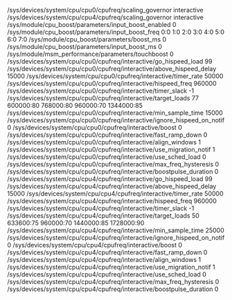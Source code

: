 /sys/devices/system/cpu/cpu0/cpufreq/scaling_governor interactive
/sys/devices/system/cpu/cpu4/cpufreq/scaling_governor interactive
/sys/module/cpu_boost/parameters/input_boost_enabled 0
/sys/module/cpu_boost/parameters/input_boost_freq 0:0 1:0 2:0 3:0 4:0 5:0 6:0 7:0
/sys/module/cpu_boost/parameters/boost_ms 0
/sys/module/cpu_boost/parameters/input_boost_ms 0
/sys/module/msm_performance/parameters/touchboost 0
/sys/devices/system/cpu/cpu0/cpufreq/interactive/go_hispeed_load 99
/sys/devices/system/cpu/cpu0/cpufreq/interactive/above_hispeed_delay 15000
/sys/devices/system/cpu/cpu0/cpufreq/interactive/timer_rate 50000
/sys/devices/system/cpu/cpu0/cpufreq/interactive/hispeed_freq 960000
/sys/devices/system/cpu/cpu0/cpufreq/interactive/timer_slack -1
/sys/devices/system/cpu/cpu0/cpufreq/interactive/target_loads 77 600000:80 768000:80 960000:70 1344000:85
/sys/devices/system/cpu/cpu0/cpufreq/interactive/min_sample_time 15000
/sys/devices/system/cpu/cpu0/cpufreq/interactive/ignore_hispeed_on_notif 0
/sys/devices/system/cpu/cpu0/cpufreq/interactive/boost 0
/sys/devices/system/cpu/cpu0/cpufreq/interactive/fast_ramp_down 0
/sys/devices/system/cpu/cpu0/cpufreq/interactive/align_windows 1
/sys/devices/system/cpu/cpu0/cpufreq/interactive/use_migration_notif 1
/sys/devices/system/cpu/cpu0/cpufreq/interactive/use_sched_load 0
/sys/devices/system/cpu/cpu0/cpufreq/interactive/max_freq_hysteresis 0
/sys/devices/system/cpu/cpu0/cpufreq/interactive/boostpulse_duration 0
/sys/devices/system/cpu/cpu4/cpufreq/interactive/go_hispeed_load 99
/sys/devices/system/cpu/cpu4/cpufreq/interactive/above_hispeed_delay 15000
/sys/devices/system/cpu/cpu4/cpufreq/interactive/timer_rate 50000
/sys/devices/system/cpu/cpu4/cpufreq/interactive/hispeed_freq 960000
/sys/devices/system/cpu/cpu4/cpufreq/interactive/timer_slack -1
/sys/devices/system/cpu/cpu4/cpufreq/interactive/target_loads 50 633600:75 960000:70 1440000:85 1728000:90
/sys/devices/system/cpu/cpu4/cpufreq/interactive/min_sample_time 25000
/sys/devices/system/cpu/cpu4/cpufreq/interactive/ignore_hispeed_on_notif 0
/sys/devices/system/cpu/cpu4/cpufreq/interactive/boost 0
/sys/devices/system/cpu/cpu4/cpufreq/interactive/fast_ramp_down 0
/sys/devices/system/cpu/cpu4/cpufreq/interactive/align_windows 1
/sys/devices/system/cpu/cpu4/cpufreq/interactive/use_migration_notif 1
/sys/devices/system/cpu/cpu4/cpufreq/interactive/use_sched_load 0
/sys/devices/system/cpu/cpu4/cpufreq/interactive/max_freq_hysteresis 0
/sys/devices/system/cpu/cpu4/cpufreq/interactive/boostpulse_duration 0
